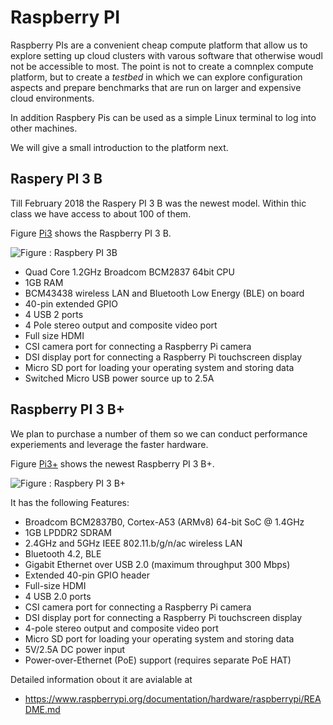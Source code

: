 # Raspberry PI

Raspberry PIs are a convenient cheap compute platform that allow us to
explore setting up cloud clusters with varous software that otherwise
woudl not be accessible to most. The point is not to create a comnplex
compute platform, but to create a *testbed* in which we can explore
configuration aspects and prepare benchmarks that are run on larger
and expensive cloud environments.

In addition Raspbery Pis can be used as a simple Linux terminal to log
into other machines.

We will give a small introduction to the platform next.

## Raspery PI 3 B

Till February 2018 the Raspery PI 3 B was the newest model. Within
thic class we have access to about 100 of them.

Figure [Pi3](#F-pi3) shows the Raspberry PI 3 B.

![Figure <a name="F-pi3"></a>: Raspbery PI 3B](images/pi-3.jpg)

* Quad Core 1.2GHz Broadcom BCM2837 64bit CPU
* 1GB RAM
* BCM43438 wireless LAN and Bluetooth Low Energy (BLE) on board
* 40-pin extended GPIO
* 4 USB 2 ports
* 4 Pole stereo output and composite video port
* Full size HDMI
* CSI camera port for connecting a Raspberry Pi camera
* DSI display port for connecting a Raspberry Pi touchscreen display
* Micro SD port for loading your operating system and storing data
* Switched Micro USB power source up to 2.5A

## Raspberry PI 3 B+

We plan to purchase a number of them so we can conduct performance
experiements and leverage the faster hardware.

Figure [Pi3+](#F-pi3p) shows the newest Raspberry PI 3 B+.

![Figure <a name="F-pi3p"></a>: Raspbery PI 3 B+](images/pi3bplus.jpg)

It has the following Features:

* Broadcom BCM2837B0, Cortex-A53 (ARMv8) 64-bit SoC @ 1.4GHz
* 1GB LPDDR2 SDRAM
* 2.4GHz and 5GHz IEEE 802.11.b/g/n/ac wireless LAN
* Bluetooth 4.2, BLE
* Gigabit Ethernet over USB 2.0 (maximum throughput 300 Mbps)
* Extended 40-pin GPIO header
* Full-size HDMI
* 4 USB 2.0 ports
* CSI camera port for connecting a Raspberry Pi camera
* DSI display port for connecting a Raspberry Pi touchscreen display
* 4-pole stereo output and composite video port
* Micro SD port for loading your operating system and storing data
* 5V/2.5A DC power input
* Power-over-Ethernet (PoE) support (requires separate PoE HAT)

Detailed information obout it are avialable at

* <https://www.raspberrypi.org/documentation/hardware/raspberrypi/README.md>

